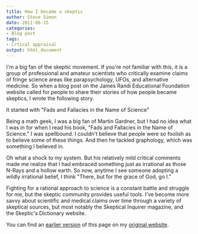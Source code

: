 ```yaml
---
title: How I became a skeptic
author: Steve Simon
date: 2011-06-15
categories:
- Blog post
tags:
- Crtical appraisal
output: html_document
---
```


I'm a big fan of the skeptic movement. If you're not familiar with this, it is a group of professional and amateur scientists who critically examine claims of fringe science areas like parapsychology, UFOs, and alternative medicine. So when a blog post on the James Randi Educational Foundation website called for people to share their stories of how people became skeptics, I wrote the following story.

<!---More--->

It started with "Fads and Fallacies in the Name of Science"

Being a math geek, I was a big fan of Martin Gardner, but I had no idea what I was in for when I read his book, "Fads and Fallacies in the Name of Science." I was spellbound. I couldn't believe that people were so foolish as to believe some of these things. And then he tackled graphology, which was something I believed in.

Oh what a shock to my system. But his relatively mild critical comments made me realize that I had embraced something just as irrational as those N-Rays and a hollow earth. So now, anytime I see someone adopting a wildly irrational belief, I think "There, but for the grace of God, go I."

Fighting for a rational approach to science is a constant battle and struggle for me, but the skeptic community provides useful tools. I've become more savvy about scientific and medical claims over time through a variety of skeptical sources, but most notably the Skeptical Inquirer magazine, and the Skeptic's Dictionary website.

You can find an [earlier version][sim1] of this page on my [original website][sim2].

[sim1]: http://www.pmean.com/11/Skeptic.html
[sim2]: http://www.pmean.com/original_site.html 
